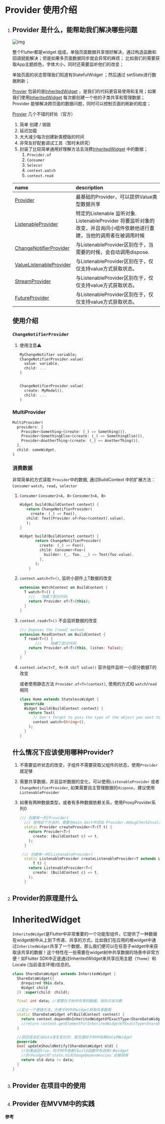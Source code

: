 # Provider 使用介绍

1. ## Provider 是什么，能帮助我们解决哪些问题

   

   ![img](https://pic2.zhimg.com/80/v2-16ac3dc1020de143b0198314095ab64d_720w.jpg)

   整个Flutter都是widget 组成，单独页面数据共享很好解决，通过构造函数和回调就能解决；但是如果多页面数据同步就会异常的麻烦； 比如我们的需要获取App主题颜色，字体大小，同时还需要监听他们的改变；

   单独页面的状态管理我们知道有StatefulWidget ；然后通过 setState进行数据刷新；

   [Provier](https://pub.flutter-io.cn/packages/provider) 包装的是[InheritedWidget](https://api.flutter.dev/flutter/widgets/InheritedWidget-class.html) ，是我们的代码更容易使用和复用；如果我们使用[InheritedWidget](https://api.flutter.dev/flutter/widgets/InheritedWidget-class.html)  每次都创建一个他的子类共享和管理数据；Provider 能够解决跨页面的数据问题，同时可以控制页面的刷新的粒度；

   [Provier](https://pub.flutter-io.cn/packages/provider) 几个不错的好处（官方）

   1. 简单 创建 / 销毁 
   2. 延迟加载
   3. 大大减少每次创建新类模版的时间
   4. 非常友好配套调试工具（暂时未研究）
   5. 封装了比较简单通用好理解方法去消费[InheritedWidget](https://api.flutter.dev/flutter/widgets/InheritedWidget-class.html) 中的数据；
      1.  `Provider.of`
      2.  `Consumer`
      3.  `Selecor`
      4. `context.watch`
      5. `context.read`

   | name                                                         | description                                                  |
   | :----------------------------------------------------------- | :----------------------------------------------------------- |
   | [Provider](https://pub.flutter-io.cn/documentation/provider/latest/provider/Provider-class.html) | 最基础的Provider，可以提供Value类型数据共享                  |
   | [ListenableProvider](https://pub.flutter-io.cn/documentation/provider/latest/provider/ListenableProvider-class.html) | 特定的Listenable 监听对象. ListenableProvider  将要监听对象的改变，并且询问小组件依赖他进行重建，当他的调用者在被调用时候 |
   | [ChangeNotifierProvider](https://pub.flutter-io.cn/documentation/provider/latest/provider/ChangeNotifierProvider-class.html) | 与ListenableProvider区别在于，当需要的时候，会自动调用dispose. |
   | [ValueListenableProvider](https://pub.flutter-io.cn/documentation/provider/latest/provider/ValueListenableProvider-class.html) | 与ListenableProvider区别在于，仅仅支持value方式获取状态。    |
   | [StreamProvider](https://pub.flutter-io.cn/documentation/provider/latest/provider/StreamProvider-class.html) | 与ListenableProvider区别在于，仅仅支持value方式获取状态。    |
   | [FutureProvider](https://pub.flutter-io.cn/documentation/provider/latest/provider/FutureProvider-class.html) | 与ListenableProvider区别在于，仅仅支持value方式获取状态。    |

   ## 使用介绍

   ###  `ChangeNotifierProvider`

   1. 使用注意⚠️	

      ```dart
      MyChangeNotifier variable;
      ChangeNotifierProvider.value(
        value: variable,
        child: ...
      )
      
      
      ChangeNotifierProvider.value(
        create: MyModel(),
        child: ...
      )
      
      ```

   ### MultiProvider

   ```dart
   MultiProvider(
     providers: [
       Provider<Something>(create: (_) => Something()),
       Provider<SomethingElse>(create: (_) => SomethingElse()),
       Provider<AnotherThing>(create: (_) => AnotherThing()),
     ],
     child: someWidget,
   )
   ```

   ### 消费数据

   非常简单的方式读取 `Provider`中的数据, 通过BuildContext 中的扩展方法：`Consumer` `watch`，`read`，`selector`

   1. `Consumer` `Consumer2<A, B>` `Consumer3<A, B>`

      ```dart
      Widget build(BuildContext context) {
         return ChangeNotifierProvider(
           create: (_) => Foo(),
         child: Text(Provider.of<Foo>(context).value),
         );
      }
      
      Widget build(BuildContext context) {
             return ChangeNotifierProvider(
               create: (_) => Foo(),
               child: Consumer<Foo>(
                 builder: (_, foo, __) => Text(foo.value),
               },
             );
          }
      ```

   2. `context.watch<T>()`, 监听小部件上T数据的改变

      ```dart
      extension WatchContext on BuildContext {
        T watch<T>() {
          ///	隐藏了部分代码
          return Provider.of<T>(this);
        }
      }
      ```

   3. `context.read<T>()` 不会监听数据的改变

      ```dart
      /// Exposes the [read] method.
      extension ReadContext on BuildContext {
        T read<T>() {
             ///	隐藏了部分代码
          return Provider.of<T>(this, listen: false);
        }
      }
      ```

   4. `context.select<T, R>(R cb(T value))` 容许组件监听一小部分数据T的改变

      或者使用静态方法 `Provider.of<T>(context)`, 使用的方式和 `watch`/`read`相同

      ```dart
      class Home extends StatelessWidget {
        @override
        Widget build(BuildContext context) {
          return Text(
            // Don't forget to pass the type of the object you want to obtain to `watch`!
            context.watch<String>(),
          );
        }
      }
      ```

   

   ## 什么情况下应该使用哪种Provider?

   1.  不需要监听状态的改变，子组件不需要获取父组件的状态，使用`Provider`就足够

   2. 需要共享数据，并且监听数据的变化，可以使用`ListenableProvider` 或者 `ChangeNotifierProvider`, 如果需要自主管理数据的`dispose`，建议使用`ListenableProvider`

   3. 如果有两种数据类型，或者有多种数据依赖关系，使用ProxyProvider系列0

      ```dart
      /// 创建单一的[Provider]
        /// 使用这个方法时，需要在main.dart中添加 Provider.debugCheckInvalidValueType = null;
        static Provider createProvider<T>(T t) {
          return Provider<T>(
            create: (BuildContext c) => t,
          );
        }
      
       /// 创建单一的[ListenableProvider]
        static ListenableProvider createListenableProvider<T extends Listenable>(
            T t) {
          return ListenableProvider<T>(
            create: (BuildContext c) => t,
          );
        }
      ```

2. ## Provider的原理是什么

   # InheritedWidget

   `InheritedWidget`是Flutter中非常重要的一个功能型组件，它提供了一种数据在widget树中从上到下传递、共享的方式，比如我们在应用的根widget中通过`InheritedWidget`共享了一个数据，那么我们便可以在任意子widget中来获取该共享的数据！这个特性在一些需要在widget树中共享数据的场景中非常方便！如Flutter SDK中正是通过InheritedWidget来共享应用主题（`Theme`）和Locale (当前语言环境)信息的。

   ```dart
   class ShareDataWidget extends InheritedWidget {
     ShareDataWidget({
       @required this.data,
       Widget child
     }) :super(child: child);
   
     final int data; //需要在子树中共享的数据，保存点击次数
   
     //定义一个便捷方法，方便子树中的widget获取共享数据  
     static ShareDataWidget of(BuildContext context) {
       return context.dependOnInheritedWidgetOfExactType<ShareDataWidget>();
       //return context.getElementForInheritedWidgetOfExactType<ShareDataWidget>().widget;
     }
   
     //该回调决定当data发生变化时，是否通知子树中依赖data的Widget  
     @override
     bool updateShouldNotify(ShareDataWidget old) {
       //如果返回true，则子树中依赖(build函数中有调用)本widget
       //的子widget的`state.didChangeDependencies`会被调用
       return old.data != data;
     }
   }
   ```

1. ## Provider 在项目中的使用



1. ## Provider 在MVVM中的实践





**参考**

[Flutter 状态管理指南之 Provider]: https://zhuanlan.zhihu.com/p/70280813
[Flutter使用Provider实现MVVM状态管理架构]: https://www.examplecode.cn/2020/05/09/flutter-provider-mvvm/#%E4%BB%80%E4%B9%88%E6%98%AFFlutter%E4%B8%AD%E7%9A%84MVVM%EF%BC%9F
[Flutter Provider MVVM的最佳实践开源项目FunAndroid]: http://www.flutterj.com/?post=137
[InheritedWidget原理介绍]: https://book.flutterchina.club/chapter7/inherited_widget.html





